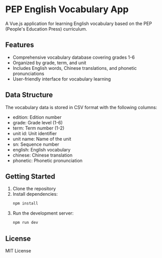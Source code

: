 # PEP English Vocabulary App

A Vue.js application for learning English vocabulary based on the PEP (People's Education Press) curriculum.

## Features

- Comprehensive vocabulary database covering grades 1-6
- Organized by grade, term, and unit
- Includes English words, Chinese translations, and phonetic pronunciations
- User-friendly interface for vocabulary learning

## Data Structure

The vocabulary data is stored in CSV format with the following columns:
- edition: Edition number
- grade: Grade level (1-6)
- term: Term number (1-2)
- unit id: Unit identifier
- unit name: Name of the unit
- sn: Sequence number
- english: English vocabulary
- chinese: Chinese translation
- phonetic: Phonetic pronunciation

## Getting Started

1. Clone the repository
2. Install dependencies:
   ```bash
   npm install
   ```
3. Run the development server:
   ```bash
   npm run dev
   ```

## License

MIT License

